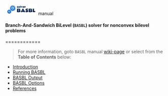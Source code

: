 <a href="https://github.com/basblsolver/manual/wiki"><img src="https://github.com/basblsolver/manual/blob/master/images/BASBL-logo-landscape.png" width="100"></a> manual

#### **B**ranch-**A**nd-**S**andwich **B**i**L**evel (`BASBL`) solver for nonconvex bilevel problems
============

> For more information, goto `BASBL` manual [wiki-page](https://github.com/basblsolver/manual/wiki)
> or select from the **Table of Contents** below:

* [Introduction](https://github.com/basblsolver/manual/wiki/Introduction)
* [Running BASBL](https://github.com/basblsolver/manual/wiki/Running-BASBL)
* [BASBL Output](https://github.com/basblsolver/manual/wiki/BASBL-Output)
* [BASBL Options](https://github.com/basblsolver/manual/wiki/BASBL-Options)
* [References](https://github.com/basblsolver/manual/wiki/References)
